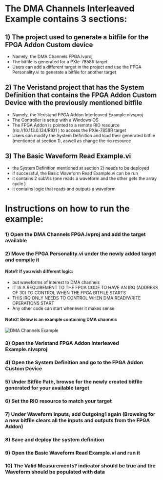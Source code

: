 # **The DMA Channels Interleaved Example contains 3 sections:**

## 1) The project used to generate a bitfile for the FPGA Addon Custom device
   - Namely, the DMA Channels FPGA.lvproj
   - The bitfile is generated for a PXIe-7858R target
   - Users can add a different target in the project and use the FPGA Personality.vi to generate a bitfile for another target
   
## 2) The Veristand project that has the System Definition that contains the FPGA Addon Custom Device with the previously mentioned bitfile
   - Namely, the Veristand FPGA Addon Interleaved Example.nivsproj  
   - The Controller is setup with a Windows OS
   - The FPGA Addon is pointed to a remote RIO resource (rio://10.113.0.134/RIO1 ) to access the PXIe-7858R target
   - Users can modify the System Definition and load their generated bitfile (mentioned at section 1), aswell as change the rio resource
 
## 3) The Basic Waveform Read Example.vi
   - the System Definition mentioned at section 2) needs to be deployed
   - if successful, the Basic Waveform Read Example.vi can be run
   - it contains 2 subVIs (one reads a waveform and the other gets the array cycle )
   - it contains logic that reads and outputs a waveform
   
# **Instructions on how to run the example:**

### 1) Open the DMA Channels FPGA.lvproj and add the target available  
### 2) Move the FPGA Personality.vi under the newly added target and compile it  
#### **Note1:** If you wish different logic:
   - put waveforms of interest to DMA channels
   - IT IS A REQUIREMENT TO THE FPGA CODE TO HAVE AN IRQ (ADDRESS OF 30) TO CONTROL WHEN THE FPGA BITFILE STARTS
   - THIS IRQ ONLY NEEDS TO CONTROL WHEN DMA READ/WRITE OPERATIONS START 
   - Any other code can start whenever it makes sense 
   
#### **Note2:** Below is an example containing DMA channels  

![DMA Channels Example](./LabVIEW%20FPGA%20Project/DMA%20Channels%20Example.png)   

### 3) Open the Veristand FPGA Addon Interleaved Example.nivsproj
### 4) Open the System Definition and go to the FPGA Addon Custom Device
### 5) Under Bitfile Path, browse for the newly created bitfile generated for your available target
### 6) Set the RIO resource to match your target
### 7) Under Waveform Inputs, add Outgoing1 again (Browsing for a new bitfile clears all the inputs and outputs from the FPGA Addon)
### 8) Save and deploy the system definition   
### 9) Open the Basic Waveform Read Example.vi and run it
### 10) The Valid Measurements? indicator should be true and the Waveform should be populated with data